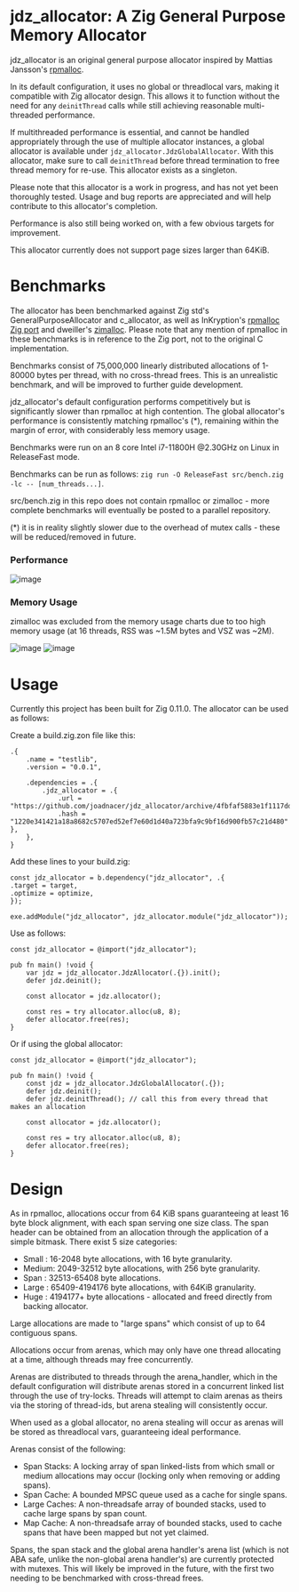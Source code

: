 # jdz_allocator: A Zig General Purpose Memory Allocator
jdz_allocator is an original general purpose allocator inspired by Mattias Jansson's [rpmalloc](https://github.com/mjansson/rpmalloc).

In its default configuration, it uses no global or threadlocal vars, making it compatible with Zig allocator design. This allows it to function without the need for any `deinitThread` calls while still achieving reasonable multi-threaded performance.

If multithreaded performance is essential, and cannot be handled appropriately through the use of multiple allocator instances, a global allocator is available under `jdz_allocator.JdzGlobalAllocator`. With this allocator, make sure to call `deinitThread` before thread termination to free thread memory for re-use. This allocator exists as a singleton.

Please note that this allocator is a work in progress, and has not yet been thoroughly tested. Usage and bug reports are appreciated and will help contribute to this allocator's completion.

Performance is also still being worked on, with a few obvious targets for improvement.

This allocator currently does not support page sizes larger than 64KiB.

# Benchmarks
The allocator has been benchmarked against Zig std's GeneralPurposeAllocator and c_allocator, as well as InKryption's [rpmalloc Zig port](https://github.com/InKryption/rpmalloc-zig-port) and dweiller's [zimalloc](https://github.com/dweiller/zimalloc). Please note that any mention of rpmalloc in these benchmarks is in reference to the Zig port, not to the original C implementation.

Benchmarks consist of 75,000,000 linearly distributed allocations of 1-80000 bytes per thread, with no cross-thread frees. This is an unrealistic benchmark, and will be improved to further guide development.

jdz_allocator's default configuration performs competitively but is significantly slower than rpmalloc at high contention. The global allocator's performance is consistently matching rpmalloc's (*), remaining within the margin of error, with considerably less memory usage.

Benchmarks were run on an 8 core Intel i7-11800H @2.30GHz on Linux in ReleaseFast mode.

Benchmarks can be run as follows: `zig run -O ReleaseFast src/bench.zig -lc -- [num_threads...]`.

src/bench.zig in this repo does not contain rpmalloc or zimalloc - more complete benchmarks will eventually be posted to a parallel repository.

(*) it is in reality slightly slower due to the overhead of mutex calls - these will be reduced/removed in future.

### Performance
![image](https://i.imgur.com/54mAujT.png)
### Memory Usage
zimalloc was excluded from the memory usage charts due to too high memory usage (at 16 threads, RSS was ~1.5M bytes and VSZ was ~2M).

![image](https://i.imgur.com/h0MpuMP.png)
![image](https://i.imgur.com/MINQn7b.png)

# Usage
Currently this project has been built for Zig 0.11.0. The allocator can be used as follows:

Create a build.zig.zon file like this:
```zig
.{
    .name = "testlib",
    .version = "0.0.1",

    .dependencies = .{
        .jdz_allocator = .{
            .url = "https://github.com/joadnacer/jdz_allocator/archive/4fbfaf5883e1f1117dd5b410fdbfef8de23984d3.tar.gz",
            .hash = "1220e341421a18a8682c5707ed52ef7e60d1d40a723bfa9c9bf16d900fb57c21d480" },
    },
}

```

Add these lines to your build.zig:
```zig
const jdz_allocator = b.dependency("jdz_allocator", .{
.target = target,
.optimize = optimize,
});

exe.addModule("jdz_allocator", jdz_allocator.module("jdz_allocator"));
```

Use as follows:
```zig
const jdz_allocator = @import("jdz_allocator");

pub fn main() !void {
    var jdz = jdz_allocator.JdzAllocator(.{}).init();
    defer jdz.deinit();

    const allocator = jdz.allocator();

    const res = try allocator.alloc(u8, 8);
    defer allocator.free(res);
}
```

Or if using the global allocator:
```zig
const jdz_allocator = @import("jdz_allocator");

pub fn main() !void {
    const jdz = jdz_allocator.JdzGlobalAllocator(.{});
    defer jdz.deinit();
    defer jdz.deinitThread(); // call this from every thread that makes an allocation

    const allocator = jdz.allocator();

    const res = try allocator.alloc(u8, 8);
    defer allocator.free(res);
}
```

# Design
As in rpmalloc, allocations occur from 64 KiB spans guaranteeing at least 16 byte block alignment, with each span serving one size class. The span header can be obtained from an allocation through the application of a simple bitmask.
There exist 5 size categories:
<ul>
  <li>Small : 16-2048 byte allocations, with 16 byte granularity.</li>
  <li>Medium: 2049-32512 byte allocations, with 256 byte granularity.</li>
  <li>Span  : 32513-65408 byte allocations.</li>
  <li>Large : 65409-4194176 byte allocations, with 64KiB granularity.</li>
  <li>Huge  : 4194177+ byte allocations - allocated and freed directly from backing allocator.</li>
</ul>

Large allocations are made to "large spans" which consist of up to 64 contiguous spans.

Allocations occur from arenas, which may only have one thread allocating at a time, although threads may free concurrently.

Arenas are distributed to threads through the arena_handler, which in the default configuration will distribute arenas stored in a concurrent linked list through the use of try-locks. Threads will attempt to claim arenas as theirs via the storing of thread-ids, but arena stealing will consistently occur.

When used as a global allocator, no arena stealing will occur as arenas will be stored as threadlocal vars, guaranteeing ideal performance.

Arenas consist of the following:
<ul>
  <li>Span Stacks: A locking array of span linked-lists from which small or medium allocations may occur (locking only when removing or adding spans).</li>
  <li>Span Cache: A bounded MPSC queue used as a cache for single spans.</li>
  <li>Large Caches: A non-threadsafe array of bounded stacks, used to cache large spans by span count.</li>
  <li>Map Cache: A non-threadsafe array of bounded stacks, used to cache spans that have been mapped but not yet claimed.</li>
</ul>

Spans, the span stack and the global arena handler's arena list (which is not ABA safe, unlike the non-global arena handler's) are currently protected with mutexes. This will likely be improved in the future, with the first two needing to be benchmarked with cross-thread frees.
